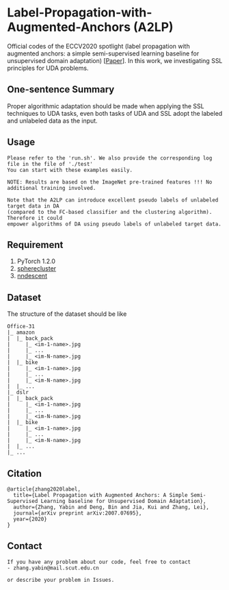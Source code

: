 # Label-Propagation-with-Augmented-Anchors (A2LP)

Official codes of the ECCV2020 spotlight (label propagation with augmented anchors: a simple semi-supervised learning
 baseline for unsupervised domain adaptation) [[Paper](https://arxiv.org/abs/2007.07695)].
In this work, we investigating SSL principles for UDA problems.

## One-sentence Summary
Proper algorithmic adaptation should be made when applying the SSL techniques to UDA tasks, even both tasks of UDA and SSL adopt the labeled and unlabeled data as the input.


## Usage
    Please refer to the 'run.sh'. We also provide the corresponding log file in the file of './test'
    You can start with these examples easily.  
    
    NOTE: Results are based on the ImageNet pre-trained features !!! No additional training involved. 
    
    Note that the A2LP can introduce excellent pseudo labels of unlabeled target data in DA 
    (compared to the FC-based classifier and the clustering algorithm). Therefore it could
    empower algorithms of DA using pseudo labels of unlabeled target data.

## Requirement
1. PyTorch 1.2.0
2. [spherecluster](https://github.com/jasonlaska/spherecluster)
3. [nndescent](https://github.com/lmcinnes/pynndescent)

## Dataset
The structure of the dataset should be like

```
Office-31
|_ amazon
|  |_ back_pack
|     |_ <im-1-name>.jpg
|     |_ ...
|     |_ <im-N-name>.jpg
|  |_ bike
|     |_ <im-1-name>.jpg
|     |_ ...
|     |_ <im-N-name>.jpg
|  |_ ...
|_ dslr
|  |_ back_pack
|     |_ <im-1-name>.jpg
|     |_ ...
|     |_ <im-N-name>.jpg
|  |_ bike
|     |_ <im-1-name>.jpg
|     |_ ...
|     |_ <im-N-name>.jpg
|  |_ ...
|_ ...
```

## Citation
    @article{zhang2020label,
      title={Label Propagation with Augmented Anchors: A Simple Semi-Supervised Learning baseline for Unsupervised Domain Adaptation},
      author={Zhang, Yabin and Deng, Bin and Jia, Kui and Zhang, Lei},
      journal={arXiv preprint arXiv:2007.07695},
      year={2020}
    }

## Contact
    If you have any problem about our code, feel free to contact
    - zhang.yabin@mail.scut.edu.cn
    
    or describe your problem in Issues. 
